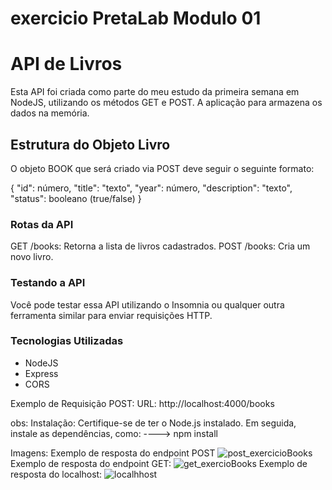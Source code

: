 # exercicio PretaLab Modulo 01 
# API de Livros 

Esta API foi criada como parte do meu estudo da primeira semana em NodeJS, utilizando os métodos GET e POST.
A aplicação para armazena os dados na memória.

## Estrutura do Objeto Livro

O objeto BOOK que será criado via POST deve seguir o seguinte formato:


{
  "id": número,
  "title": "texto",
  "year": número,
  "description": "texto",
  "status": booleano (true/false)
}


### Rotas da API
GET /books: Retorna a lista de livros cadastrados.
POST /books: Cria um novo livro.

### Testando a API
Você pode testar essa API utilizando o Insomnia ou qualquer outra ferramenta similar para enviar requisições HTTP.

### Tecnologias Utilizadas
  - NodeJS
  - Express
  - CORS

Exemplo de Requisição POST:
URL: http://localhost:4000/books

obs: Instalação: Certifique-se de ter o Node.js instalado.
Em seguida, instale as dependências, como:
----> npm install

Imagens:
Exemplo de resposta do endpoint POST 
![post_exercicioBooks](https://github.com/user-attachments/assets/c0e455f3-f4ce-48ed-b483-922b3df35e8d)
Exemplo de resposta do endpoint GET:
![get_exercioBooks](https://github.com/user-attachments/assets/073e7462-35a0-42cd-abce-6d058eed197e)
Exemplo de resposta do localhost:
![localhhost](https://github.com/user-attachments/assets/9089fc6c-4cbe-45d1-9cf9-4720a1f92ea5)






